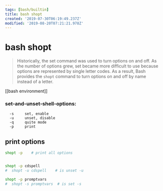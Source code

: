 ```yaml
---
tags: [bash/builtin]
title: bash shopt
created: '2019-07-30T06:19:49.237Z'
modified: '2019-08-20T07:21:21.978Z'
---
```


# bash shopt

> Historically, the set command was used to turn options on and off. As the number of options grew, set became more difficult to use because options are represented by single letter codes. As a result, Bash provides the `shopt` command to turn options on and off by name instead of a letter. 

[[bash environment]]

### set-and-unset-shell-options:
```
  -s     set, enable
  -u     unset, disable
  -q     quite mode
  -p     print
```

## print options
```sh
shopt -p    # print all options


shopt -p cdspell
#  shopt -u cdspell    # is unset -u

shopt -p promptvars
#  shopt -s promptvars  # is set -s
```
